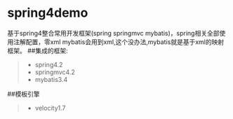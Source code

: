 # spring4demo
基于spring4整合常用开发框架(spring springmvc mybatis)，spring相关全部使用注解配置，零xml
mybatis会用到xml,这个没办法,mybatis就是基于xml的映射框架。
##集成的框架:
>* spring4.2
>* springmvc4.2
>* mybatis3.4

##模板引擎
>* velocity1.7
>
